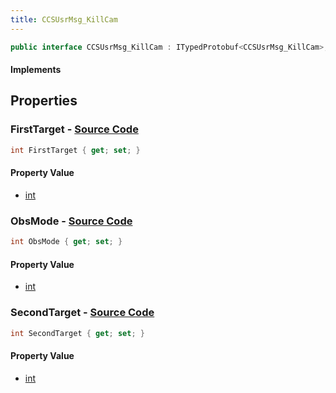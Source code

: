 ```yaml
---
title: CCSUsrMsg_KillCam
---
```


```csharp
public interface CCSUsrMsg_KillCam : ITypedProtobuf<CCSUsrMsg_KillCam>, INativeHandle, INetMessage<CCSUsrMsg_KillCam>, IDisposable
```

#### Implements

## Properties

### **FirstTarget** - [Source Code](https://github.com/swiftly-solution/swiftlys2/blob/main/managed/src/SwiftlyS2.Generated/Protobufs/Interfaces/CCSUsrMsg_KillCam.cs#L21)

```csharp
int FirstTarget { get; set; }
```

#### Property Value

- [int](https://learn.microsoft.com/dotnet/api/system.int32)

### **ObsMode** - [Source Code](https://github.com/swiftly-solution/swiftlys2/blob/main/managed/src/SwiftlyS2.Generated/Protobufs/Interfaces/CCSUsrMsg_KillCam.cs#L18)

```csharp
int ObsMode { get; set; }
```

#### Property Value

- [int](https://learn.microsoft.com/dotnet/api/system.int32)

### **SecondTarget** - [Source Code](https://github.com/swiftly-solution/swiftlys2/blob/main/managed/src/SwiftlyS2.Generated/Protobufs/Interfaces/CCSUsrMsg_KillCam.cs#L24)

```csharp
int SecondTarget { get; set; }
```

#### Property Value

- [int](https://learn.microsoft.com/dotnet/api/system.int32)

